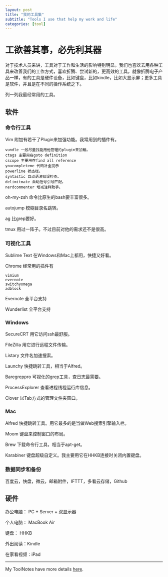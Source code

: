 ```yaml
---
layout: post
title: "我的工具集"
subtitle: "Tools I use that help my work and life"
categories: [tool]
---
```

# 工欲善其事，必先利其器

对于技术人员来讲，工具对于工作和生活的影响特别明显。我们也喜欢去用各种工具来改善我们的工作方式，喜欢折腾、尝试新的，更高效的工具，就像折腾电子产品一样，有的工具是硬件设备，比如键盘，比如kindle，比如大显示屏；更多工具是软件，并且是在不同的操作系统之下。

列一列我最经常用的工具。



## 软件

### 命令行工具

Vim 附加有若干了Plugin来加强功能。我常用到的插件有。

	vundle 一般尽量找能用他管理的plugin来加载。
	ctags 主要用在goto definition
	cscope 主要用在find all reference
	youcompleteme 代码补全提示
	powerline 状态栏。
	syntastic 自动语法错误检查。
	delimitmate 自动括号引号匹配。
	nerdcommenter 增减注释助手。

oh-my-zsh 命令比原生的bash要丰富很多。

autojump 模糊目录名跳转。

ag 比grep要好。

tmux 用过一阵子。不过目前对他的需求还不是很高。

### 可视化工具

Sublime Text 在Windows和Mac上都用，快捷又好看。

Chrome 经常用的插件有

	vimium
	evernote
	switchyomega
	adblock

Evernote 全平台支持

Wunderlist 全平台支持

### Windows

SecureCRT 用它访问ssh最舒服。

FileZilla 用它进行远程文件传输。

Listary 文件名加速搜索。

Launchy 快捷跳转工具，相当于Alfred。

Baregreppro 可视化的grep工具，查日志最需要。

ProcessExplorer 查看进程线程运行库信息。

Clover 以Tab方式的管理文件夹窗口。


### Mac

Alfred 快捷跳转工具。用它最多的是当做Web搜索引擎输入栏。

Moom 键盘来控制窗口的布局。

Brew 下载命令行工具，相当于apt-get。

Karabiner 键盘超级自定义。我主要用它在HHKB连接时关闭内置键盘。

### 数据同步和备份

百度云，快盘，微云，邮箱附件，IFTTT，多看云存储，Github


## 硬件

办公电脑： PC + Server + 双显示器

个人电脑： MacBook Air

键盘： HHKB

外出阅读：Kindle

在家看视频：iPad


---
My ToolNotes have more details [here][mygithub].

[mygithub]: https://github.com/lucky521/LuckyToolNotes


